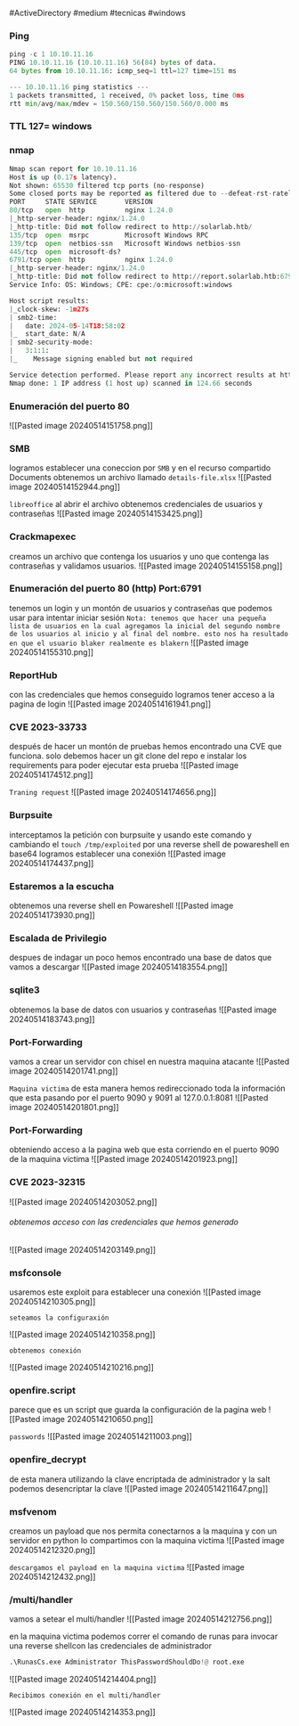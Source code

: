 #ActiveDirectory #medium #tecnicas #windows
### Ping
```python
ping -c 1 10.10.11.16
PING 10.10.11.16 (10.10.11.16) 56(84) bytes of data.
64 bytes from 10.10.11.16: icmp_seq=1 ttl=127 time=151 ms

--- 10.10.11.16 ping statistics ---
1 packets transmitted, 1 received, 0% packet loss, time 0ms
rtt min/avg/max/mdev = 150.560/150.560/150.560/0.000 ms
```

### TTL 127= windows

### nmap
```python
Nmap scan report for 10.10.11.16
Host is up (0.17s latency).
Not shown: 65530 filtered tcp ports (no-response)
Some closed ports may be reported as filtered due to --defeat-rst-ratelimit
PORT     STATE SERVICE       VERSION
80/tcp   open  http          nginx 1.24.0
|_http-server-header: nginx/1.24.0
|_http-title: Did not follow redirect to http://solarlab.htb/
135/tcp  open  msrpc         Microsoft Windows RPC
139/tcp  open  netbios-ssn   Microsoft Windows netbios-ssn
445/tcp  open  microsoft-ds?
6791/tcp open  http          nginx 1.24.0
|_http-server-header: nginx/1.24.0
|_http-title: Did not follow redirect to http://report.solarlab.htb:6791/
Service Info: OS: Windows; CPE: cpe:/o:microsoft:windows

Host script results:
|_clock-skew: -1m27s
| smb2-time: 
|   date: 2024-05-14T18:58:02
|_  start_date: N/A
| smb2-security-mode: 
|   3:1:1: 
|_    Message signing enabled but not required

Service detection performed. Please report any incorrect results at https://nmap.org/submit/ .
Nmap done: 1 IP address (1 host up) scanned in 124.66 seconds
```

### Enumeración del puerto 80

![[Pasted image 20240514151758.png]]

### SMB
logramos establecer una coneccion por `SMB` y en el recurso compartido Documents obtenemos un archivo llamado `details-file.xlsx`
![[Pasted image 20240514152944.png]]

`libreoffice`
al abrir el archivo obtenemos credenciales de usuarios y contraseñas 
![[Pasted image 20240514153425.png]]

### Crackmapexec
creamos un archivo que contenga los usuarios y uno que contenga las contraseñas y validamos usuarios. 
![[Pasted image 20240514155158.png]]

### Enumeración del puerto 80 (http) Port:6791
tenemos un login y un montón de usuarios y contraseñas que podemos usar para intentar iniciar sesión
`Nota: tenemos que hacer una pequeña lista de usuarios en la cual agregamos la inicial del segundo nombre de los usuarios al inicio y al final del nombre. esto nos ha resultado en que el usuario blaker realmente es blakern`
![[Pasted image 20240514155310.png]]

### ReportHub
con las credenciales que hemos conseguido logramos tener acceso a la pagina de login
![[Pasted image 20240514161941.png]]

### CVE 2023-33733
después de hacer un montón de pruebas hemos encontrado una CVE que funciona. solo debemos hacer un git clone del repo e instalar los requirements para poder ejecutar esta prueba
![[Pasted image 20240514174512.png]]

`Traning request`
![[Pasted image 20240514174656.png]]

### Burpsuite
interceptamos la petición con burpsuite y usando este comando y cambiando el `touch /tmp/exploited` por una reverse shell de powareshell en base64 logramos establecer una conexión
![[Pasted image 20240514174437.png]]
### Estaremos a la escucha
obtenemos una reverse shell en Powareshell 
![[Pasted image 20240514173930.png]]

### Escalada de Privilegio
despues de indagar un poco hemos encontrado una base de datos que vamos a descargar
![[Pasted image 20240514183554.png]]

### sqlite3
obtenemos la base de datos con usuarios y contraseñas
![[Pasted image 20240514183743.png]]

### Port-Forwarding
vamos a crear un servidor con chisel en nuestra maquina atacante
![[Pasted image 20240514201741.png]]

`Maquina victima`
de esta manera hemos redireccionado toda la información que esta pasando por el puerto 9090 y 9091 al 127.0.0.1:8081
![[Pasted image 20240514201801.png]]

### Port-Forwarding 
obteniendo acceso a la pagina web que esta corriendo en el puerto 9090 de la maquina victima
![[Pasted image 20240514201923.png]]

### CVE 2023-32315

![[Pasted image 20240514203052.png]]

###### obtenemos acceso con las credenciales que hemos generado
![[Pasted image 20240514203149.png]]

### msfconsole
usaremos este exploit para establecer una conexión 
![[Pasted image 20240514210305.png]]

`seteamos la configuraxión`

![[Pasted image 20240514210358.png]]

`obtenemos conexión`

![[Pasted image 20240514210216.png]]

### openfire.script
parece que es un script que guarda la configuración de la pagina web
![[Pasted image 20240514210650.png]]

`passwords`
![[Pasted image 20240514211003.png]]

### openfire_decrypt
de esta manera utilizando la clave encriptada de administrador y la salt podemos desencriptar la clave
![[Pasted image 20240514211647.png]]

### msfvenom
creamos un payload que nos permita conectarnos a la maquina y con un servidor en python lo compartimos con la maquina victima
![[Pasted image 20240514212320.png]]

`descargamos el payload en la maquina victima`
![[Pasted image 20240514212432.png]]

### /multi/handler
vamos a setear el multi/handler
![[Pasted image 20240514212756.png]]

en la maquina victima podemos correr el comando de runas para invocar una reverse shellcon las credenciales de administrador
```python
.\RunasCs.exe Administrator ThisPasswordShouldDo!@ root.exe
```
![[Pasted image 20240514214404.png]]

`Recibimos conexión en el multi/handler`

![[Pasted image 20240514214353.png]]

